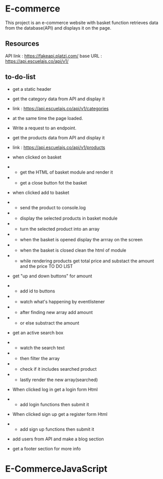 # E-commerce 
This project is an e-commerce website with basket function retrieves data from the database(API) and displays it on the page.


## Resources
API link : https://fakeapi.platzi.com/
base URL : https://api.escuelajs.co/api/v1/




## to-do-list
- get a static header

- get the category data from API and display it 
- link : https://api.escuelajs.co/api/v1/categories 
- at the same time the page loaded.
- Write a request to an endpoint.

- get the products data from API and display it 
- link : https://api.escuelajs.co/api/v1/products

- when clicked on basket
- - get the HTML of basket module and render it 
- - get a close button fot the basket

- when clicked add to basket
- - send the product to console.log
- - display the selected products in basket module
- - turn the selected product into an array
- - when the basket is opened display the arrray on the screen 
- - when the basket is closed clean the html of module
- - while rendering products get total price and substact the amount and the price
TO DO LIST
- get "up and down buttons" for amount 
- - add id to buttons
- - watch what's happening by eventlistener
- - after finding new array add amount
- - or else substract the amount

- get an active search box
- - watch the search text
- - then filter the array
- - check if it includes searched product
- - lastly render the new array(searched)

- When clicked log in get a login form Html 
- - add login functions then submit it

- When clicked sign up get a register form Html 
- - add sign up functions then submit it

- add users from API and make a blog section 

- get a footer section for more info

# E-CommerceJavaScript
